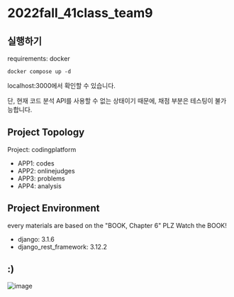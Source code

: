 # 2022fall_41class_team9

## 실행하기
requirements: docker
```
docker compose up -d
```
localhost:3000에서 확인할 수 있습니다.

단, 현재 코드 분석 API를 사용할 수 없는 상태이기 때문에, 채점 부분은 테스팅이 불가능합니다.

## Project Topology
Project: codingplatform
- APP1: codes
- APP2: onlinejudges
- APP3: problems
- APP4: analysis


## Project Environment
every materials are based on the "BOOK, Chapter 6"
PLZ Watch the BOOK!

- django: 3.1.6
- django_rest_framework: 3.12.2

## :)
![image](https://user-images.githubusercontent.com/82107503/207755558-5599e9de-51a0-45c1-8f17-931e43d557f3.png)
